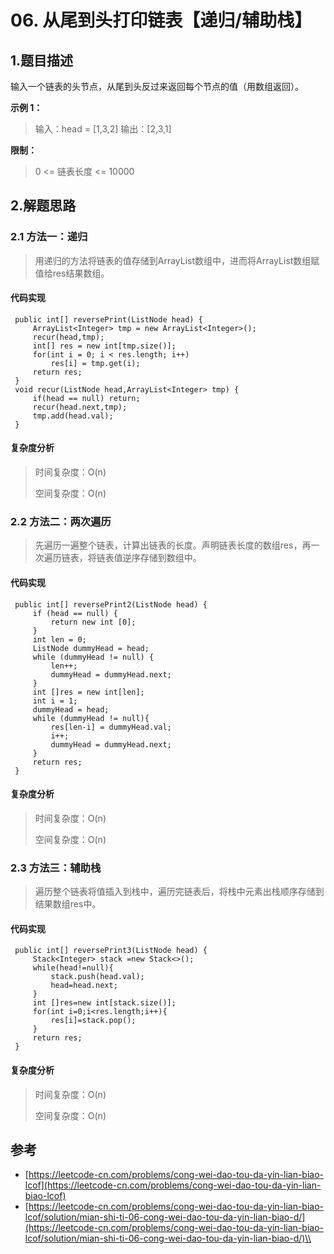 # 06. 从尾到头打印链表【递归/辅助栈】

## 1.题目描述

输入一个链表的头节点，从尾到头反过来返回每个节点的值（用数组返回）。

**示例 1：**

> 输入：head = \[1,3,2] 输出：\[2,3,1]

**限制：**

> 0 <= 链表长度 <= 10000

## 2.解题思路

### 2.1 方法一：递归

> 用递归的方法将链表的值存储到ArrayList数组中，进而将ArrayList数组赋值给res结果数组。

#### 代码实现

```
 public int[] reversePrint(ListNode head) {
     ArrayList<Integer> tmp = new ArrayList<Integer>();
     recur(head,tmp);
     int[] res = new int[tmp.size()];
     for(int i = 0; i < res.length; i++)
         res[i] = tmp.get(i);
     return res;
 }
 void recur(ListNode head,ArrayList<Integer> tmp) {
     if(head == null) return;
     recur(head.next,tmp);
     tmp.add(head.val);
 }
```

#### 复杂度分析

> 时间复杂度：O(n)
>
> 空间复杂度：O(n)

### 2.2 方法二：两次遍历

> 先遍历一遍整个链表，计算出链表的长度。声明链表长度的数组res，再一次遍历链表，将链表值逆序存储到数组中。

#### 代码实现

```
 public int[] reversePrint2(ListNode head) {
     if (head == null) {
         return new int [0];
     }
     int len = 0;
     ListNode dummyHead = head;
     while (dummyHead != null) {
         len++;
         dummyHead = dummyHead.next;
     }
     int []res = new int[len];
     int i = 1;
     dummyHead = head;
     while (dummyHead != null){
         res[len-i] = dummyHead.val;
         i++;
         dummyHead = dummyHead.next;
     }
     return res;
 }
```

#### 复杂度分析

> 时间复杂度：O(n)
>
> 空间复杂度：O(n)

### 2.3 方法三：辅助栈

> 遍历整个链表将值插入到栈中，遍历完链表后，将栈中元素出栈顺序存储到结果数组res中。

#### 代码实现

```
 public int[] reversePrint3(ListNode head) {
     Stack<Integer> stack =new Stack<>();
     while(head!=null){
         stack.push(head.val);
         head=head.next;
     }
     int []res=new int[stack.size()];
     for(int i=0;i<res.length;i++){
         res[i]=stack.pop();
     }
     return res;
 }
```

#### 复杂度分析

> 时间复杂度：O(n)
>
> 空间复杂度：O(n)

## 参考

* [https://leetcode-cn.com/problems/cong-wei-dao-tou-da-yin-lian-biao-lcof](https://leetcode-cn.com/problems/cong-wei-dao-tou-da-yin-lian-biao-lcof)
* [https://leetcode-cn.com/problems/cong-wei-dao-tou-da-yin-lian-biao-lcof/solution/mian-shi-ti-06-cong-wei-dao-tou-da-yin-lian-biao-d/](https://leetcode-cn.com/problems/cong-wei-dao-tou-da-yin-lian-biao-lcof/solution/mian-shi-ti-06-cong-wei-dao-tou-da-yin-lian-biao-d/)\\
